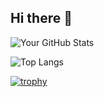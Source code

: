 ## Hi there 👋

<!-- Displays general GitHub stats -->
![Your GitHub Stats](https://github-readme-stats.vercel.app/api?username=Dualboi&show_icons=true&theme=radical)

<!-- Displays Top Most used langauges -->
![Top Langs](https://github-readme-stats.vercel.app/api/top-langs/?username=Dualboi&layout=compact&theme=radical)

<!-- Displays trophies -->
[![trophy](https://github-profile-trophy.vercel.app/?username=Dualboi&theme=radical)](https://github.com/ryo-ma/github-profile-trophy)

<!--
**Dualboi/Dualboi** is a ✨ _special_ ✨ repository because its `README.md` (this file) appears on your GitHub profile.

Here are some ideas to get you started:

- 🔭 I’m currently working on ...
- 🌱 I’m currently learning ...
- 👯 I’m looking to collaborate on ...
- 🤔 I’m looking for help with ...
- 💬 Ask me about ...
- 📫 How to reach me: ...
- 😄 Pronouns: ...
- ⚡ Fun fact: ...
-->
